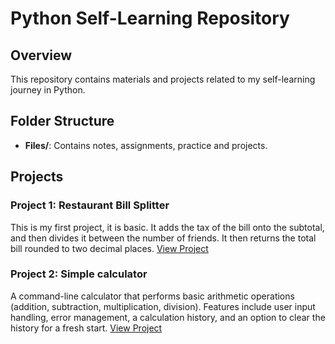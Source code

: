 # Python Self-Learning Repository

## Overview

This repository contains materials and projects related to my self-learning journey in Python.

## Folder Structure

- **Files/**: Contains notes, assignments, practice and projects.

## Projects

### Project 1: Restaurant Bill Splitter

This is my first project, it is basic. It adds the tax of the bill onto the subtotal, and then divides it between the number of friends. It then returns the total bill rounded to two decimal places.
[View Project]([https://github.com/hasnain-amir/python/blob/f8989430a4a1b572c16e3a771358a603e31b99f7/Python/Projects/Completed/Restaurant%20Bill%20Splitter/Project_overview.md)

### Project 2: Simple calculator

A command-line calculator that performs basic arithmetic operations (addition, subtraction, multiplication, division). Features include user input handling, error management, a calculation history, and an option to clear the history for a fresh start.
[View Project](https://github.com/hasnain-amir/python/blob/f8989430a4a1b572c16e3a771358a603e31b99f7/Python/Projects/Completed/Simple_calculator/Project_overview.md)
